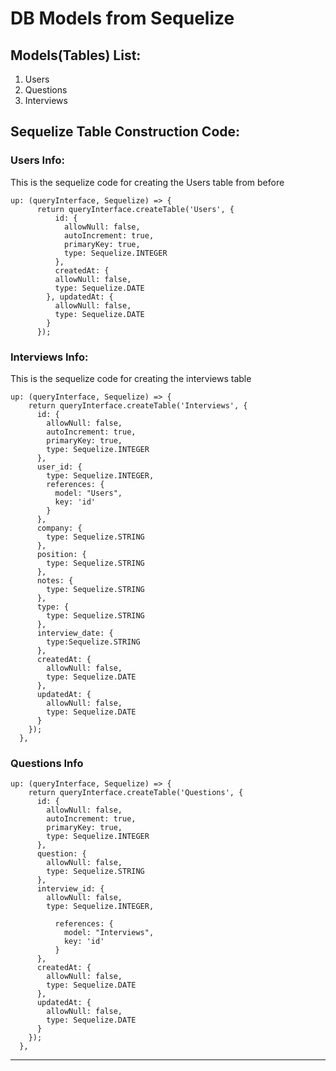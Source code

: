 # DB Models from Sequelize 

## Models(Tables) List: 
1. Users
2. Questions
3. Interviews


## Sequelize Table Construction Code:

### Users Info: 

This is the sequelize code for creating the Users table from before

```
up: (queryInterface, Sequelize) => {
      return queryInterface.createTable('Users', {
          id: {
            allowNull: false,
            autoIncrement: true,
            primaryKey: true,
            type: Sequelize.INTEGER
          },
          createdAt: {
          allowNull: false,
          type: Sequelize.DATE
        }, updatedAt: {
          allowNull: false,
          type: Sequelize.DATE
        }
      });
```

### Interviews Info:

This is the sequelize code for creating the interviews table 

```
up: (queryInterface, Sequelize) => {
    return queryInterface.createTable('Interviews', {
      id: {
        allowNull: false,
        autoIncrement: true,
        primaryKey: true,
        type: Sequelize.INTEGER
      },
      user_id: {
        type: Sequelize.INTEGER,
        references: {
          model: "Users",
          key: 'id'
        }
      },
      company: {
        type: Sequelize.STRING
      },
      position: {
        type: Sequelize.STRING
      },
      notes: {
        type: Sequelize.STRING
      },
      type: {
        type: Sequelize.STRING
      },
      interview_date: {
        type:Sequelize.STRING
      },
      createdAt: {
        allowNull: false,
        type: Sequelize.DATE
      },
      updatedAt: {
        allowNull: false,
        type: Sequelize.DATE
      }
    });
  },
```

### Questions Info 

```
up: (queryInterface, Sequelize) => {
    return queryInterface.createTable('Questions', {
      id: {
        allowNull: false,
        autoIncrement: true,
        primaryKey: true,
        type: Sequelize.INTEGER
      },
      question: {
        allowNull: false,
        type: Sequelize.STRING
      },
      interview_id: {
        allowNull: false,
        type: Sequelize.INTEGER,
        
          references: {
            model: "Interviews",
            key: 'id'
          } 
      },
      createdAt: {
        allowNull: false,
        type: Sequelize.DATE
      },
      updatedAt: {
        allowNull: false,
        type: Sequelize.DATE
      }
    });
  },
```
---

